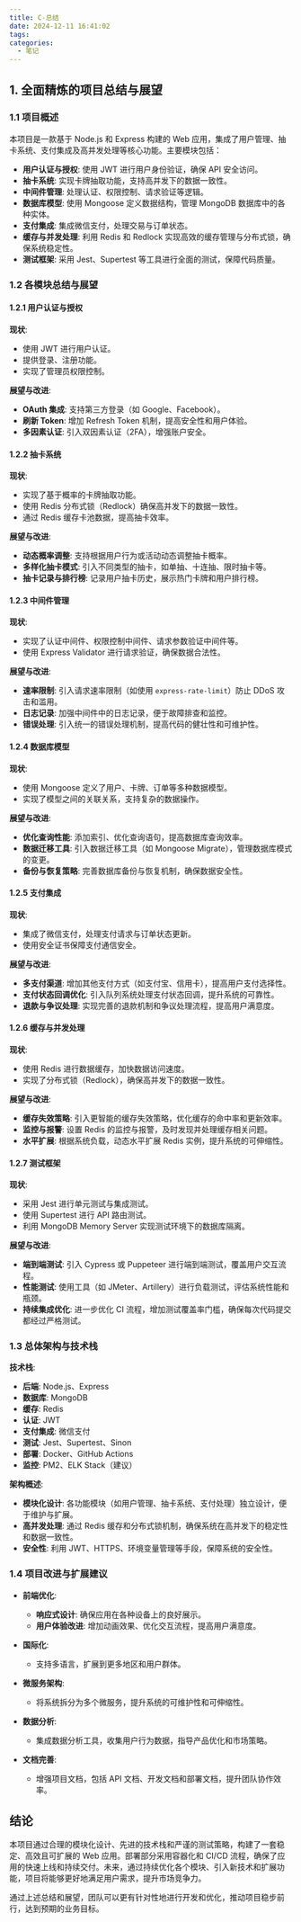```yaml
---
title: C-总结
date: 2024-12-11 16:41:02
tags:
categories: 
  - 笔记
---
```

## 1. 全面精炼的项目总结与展望

### 1.1 项目概述

本项目是一款基于 Node.js 和 Express 构建的 Web 应用，集成了用户管理、抽卡系统、支付集成及高并发处理等核心功能。主要模块包括：

- **用户认证与授权**: 使用 JWT 进行用户身份验证，确保 API 安全访问。
- **抽卡系统**: 实现卡牌抽取功能，支持高并发下的数据一致性。
- **中间件管理**: 处理认证、权限控制、请求验证等逻辑。
- **数据库模型**: 使用 Mongoose 定义数据结构，管理 MongoDB 数据库中的各种实体。
- **支付集成**: 集成微信支付，处理交易与订单状态。
- **缓存与并发处理**: 利用 Redis 和 Redlock 实现高效的缓存管理与分布式锁，确保系统稳定性。
- **测试框架**: 采用 Jest、Supertest 等工具进行全面的测试，保障代码质量。

### 1.2 各模块总结与展望

#### 1.2.1 用户认证与授权

**现状**:
- 使用 JWT 进行用户认证。
- 提供登录、注册功能。
- 实现了管理员权限控制。

**展望与改进**:
- **OAuth 集成**: 支持第三方登录（如 Google、Facebook）。
- **刷新 Token**: 增加 Refresh Token 机制，提高安全性和用户体验。
- **多因素认证**: 引入双因素认证（2FA），增强账户安全。

#### 1.2.2 抽卡系统

**现状**:
- 实现了基于概率的卡牌抽取功能。
- 使用 Redis 分布式锁（Redlock）确保高并发下的数据一致性。
- 通过 Redis 缓存卡池数据，提高抽卡效率。

**展望与改进**:
- **动态概率调整**: 支持根据用户行为或活动动态调整抽卡概率。
- **多样化抽卡模式**: 引入不同类型的抽卡，如单抽、十连抽、限时抽卡等。
- **抽卡记录与排行榜**: 记录用户抽卡历史，展示热门卡牌和用户排行榜。

#### 1.2.3 中间件管理

**现状**:
- 实现了认证中间件、权限控制中间件、请求参数验证中间件等。
- 使用 Express Validator 进行请求验证，确保数据合法性。

**展望与改进**:
- **速率限制**: 引入请求速率限制（如使用 `express-rate-limit`）防止 DDoS 攻击和滥用。
- **日志记录**: 加强中间件中的日志记录，便于故障排查和监控。
- **错误处理**: 引入统一的错误处理机制，提高代码的健壮性和可维护性。

#### 1.2.4 数据库模型

**现状**:
- 使用 Mongoose 定义了用户、卡牌、订单等多种数据模型。
- 实现了模型之间的关联关系，支持复杂的数据操作。

**展望与改进**:
- **优化查询性能**: 添加索引、优化查询语句，提高数据库查询效率。
- **数据迁移工具**: 引入数据迁移工具（如 Mongoose Migrate），管理数据库模式的变更。
- **备份与恢复策略**: 完善数据库备份与恢复机制，确保数据安全性。

#### 1.2.5 支付集成

**现状**:
- 集成了微信支付，处理支付请求与订单状态更新。
- 使用安全证书保障支付通信安全。

**展望与改进**:
- **多支付渠道**: 增加其他支付方式（如支付宝、信用卡），提高用户支付选择性。
- **支付状态回调优化**: 引入队列系统处理支付状态回调，提升系统的可靠性。
- **退款与争议处理**: 实现完善的退款机制和争议处理流程，提高用户满意度。

#### 1.2.6 缓存与并发处理

**现状**:
- 使用 Redis 进行数据缓存，加快数据访问速度。
- 实现了分布式锁（Redlock），确保高并发下的数据一致性。

**展望与改进**:
- **缓存失效策略**: 引入更智能的缓存失效策略，优化缓存的命中率和更新效率。
- **监控与报警**: 设置 Redis 的监控与报警，及时发现并处理缓存相关问题。
- **水平扩展**: 根据系统负载，动态水平扩展 Redis 实例，提升系统的可伸缩性。

#### 1.2.7 测试框架

**现状**:
- 采用 Jest 进行单元测试与集成测试。
- 使用 Supertest 进行 API 路由测试。
- 利用 MongoDB Memory Server 实现测试环境下的数据库隔离。

**展望与改进**:
- **端到端测试**: 引入 Cypress 或 Puppeteer 进行端到端测试，覆盖用户交互流程。
- **性能测试**: 使用工具（如 JMeter、Artillery）进行负载测试，评估系统性能和瓶颈。
- **持续集成优化**: 进一步优化 CI 流程，增加测试覆盖率门槛，确保每次代码提交都经过严格测试。

### 1.3 总体架构与技术栈

**技术栈**:
- **后端**: Node.js、Express
- **数据库**: MongoDB
- **缓存**: Redis
- **认证**: JWT
- **支付集成**: 微信支付
- **测试**: Jest、Supertest、Sinon
- **部署**: Docker、GitHub Actions
- **监控**: PM2、ELK Stack（建议）

**架构概述**:
- **模块化设计**: 各功能模块（如用户管理、抽卡系统、支付处理）独立设计，便于维护与扩展。
- **高并发处理**: 通过 Redis 缓存和分布式锁机制，确保系统在高并发下的稳定性和数据一致性。
- **安全性**: 利用 JWT、HTTPS、环境变量管理等手段，保障系统的安全性。

### 1.4 项目改进与扩展建议

- **前端优化**:
  - **响应式设计**: 确保应用在各种设备上的良好展示。
  - **用户体验改进**: 增加动画效果、优化交互流程，提高用户满意度。

- **国际化**:
  - 支持多语言，扩展到更多地区和用户群体。

- **微服务架构**:
  - 将系统拆分为多个微服务，提升系统的可维护性和可伸缩性。

- **数据分析**:
  - 集成数据分析工具，收集用户行为数据，指导产品优化和市场策略。

- **文档完善**:
  - 增强项目文档，包括 API 文档、开发文档和部署文档，提升团队协作效率。

## 结论

本项目通过合理的模块化设计、先进的技术栈和严谨的测试策略，构建了一套稳定、高效且可扩展的 Web 应用。部署部分采用容器化和 CI/CD 流程，确保了应用的快速上线和持续交付。未来，通过持续优化各个模块、引入新技术和扩展功能，项目将能够更好地满足用户需求，提升市场竞争力。

通过上述总结和展望，团队可以更有针对性地进行开发和优化，推动项目稳步前行，达到预期的业务目标。
